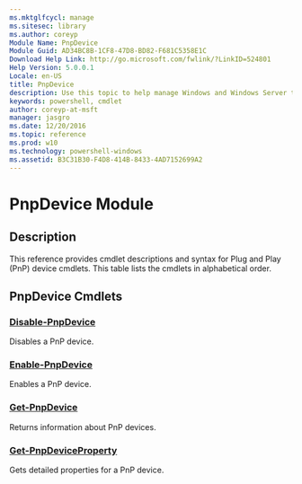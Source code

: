 ```yaml
---
ms.mktglfcycl: manage
ms.sitesec: library
ms.author: coreyp
Module Name: PnpDevice
Module Guid: AD34BC8B-1CF8-47D8-BD82-F681C5358E1C
Download Help Link: http://go.microsoft.com/fwlink/?LinkID=524801
Help Version: 5.0.0.1
Locale: en-US
title: PnpDevice
description: Use this topic to help manage Windows and Windows Server technologies with Windows PowerShell.
keywords: powershell, cmdlet
author: coreyp-at-msft
manager: jasgro
ms.date: 12/20/2016
ms.topic: reference
ms.prod: w10
ms.technology: powershell-windows
ms.assetid: B3C31B30-F4D8-414B-8433-4AD7152699A2
---
```


# PnpDevice Module
## Description
This reference provides cmdlet descriptions and syntax for Plug and Play (PnP) device cmdlets. This table lists the cmdlets in alphabetical order.

## PnpDevice Cmdlets
### [Disable-PnpDevice](./Disable-PnpDevice.md)
Disables a PnP device.

### [Enable-PnpDevice](./Enable-PnpDevice.md)
Enables a PnP device.

### [Get-PnpDevice](./Get-PnpDevice.md)
Returns information about PnP devices.

### [Get-PnpDeviceProperty](./Get-PnpDeviceProperty.md)
Gets detailed properties for a PnP device.


